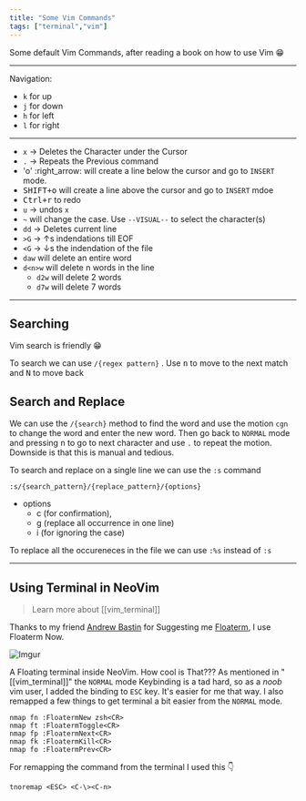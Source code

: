```yaml
---
title: "Some Vim Commands"
tags: ["terminal","vim"]
---
```


Some default Vim Commands, after reading a book on how to use Vim :grin:

---

Navigation:

- `k` for up
- `j` for down
- `h` for left
- `l` for right

---

- `x` → Deletes the Character under the Cursor
- `.` → Repeats the Previous command
- 'o' :right_arrow: will create a line below the cursor and go to `INSERT` mode.
- <kbd>SHIFT+o</kbd> will create a line above the cursor and go to `INSERT` mdoe
- <kbd>Ctrl+r</kbd> to redo
- `u` → undos `x`
- `~` will change the case. Use `--VISUAL--` to select the character(s)
- `dd` → Deletes current line
- `>G` → ↑s indendations till EOF
- `<G` → ↓s the indendation of the file
- `daw` will delete an entire word
- `d<n>w` will delete n words in the line
  - `d2w` will delete 2 words
  - `d7w` will delete 7 words

---

## Searching

Vim search is friendly :grin:

To search we can use `/{regex pattern}` . Use <kbd>n</kbd> to move to the next match and <kbd>N</kbd> to move back

## Search and Replace

We can use the `/{search}` method to find the word and use the motion `cgn` to change the word and enter the new word. Then go back to `NORMAL` mode and pressing <kbd>n</kbd> to go to next character and use `.` to repeat the motion. Downside is that this is manual and tedious.

To search and replace on a single line we can use the `:s` command

```viml
:s/{search_pattern}/{replace_pattern}/{options}
```

- options
  - c (for confirmation),
  - g (replace all occurrence in one line)
  - i (for ignoring the case)

To replace all the occureneces in the file we can use `:%s` instead of `:s`

---

## Using Terminal in NeoVim

> Learn more about [[vim_terminal]]

Thanks to my friend [Andrew Bastin](https://github.com/AndrewBastin) for Suggesting me [Floaterm](https://github.com/voldikss/vim-floaterm), I use Floaterm Now.

![Imgur](https://i.imgur.com/EQZeVNy.png)

A Floating terminal inside NeoVim. How cool is That??? As mentioned in "[[vim_terminal]]" the `NORMAL` mode Keybinding is a tad hard, so as a _noob_ vim user, I added the binding to `ESC` key. It's easier for me that way. I also remapped a few things to get terminal a bit easier from the `NORMAL` mode.
```viml
nmap fn :FloatermNew zsh<CR>
nmap ft :FloatermToggle<CR>
nmap fp :FloatermNext<CR>
nmap fk :FloatermKill<CR>
nmap fo :FloatermPrev<CR>
```

For remapping the command from the terminal I used this :point_down:

```viml
tnoremap <ESC> <C-\><C-n>
```
